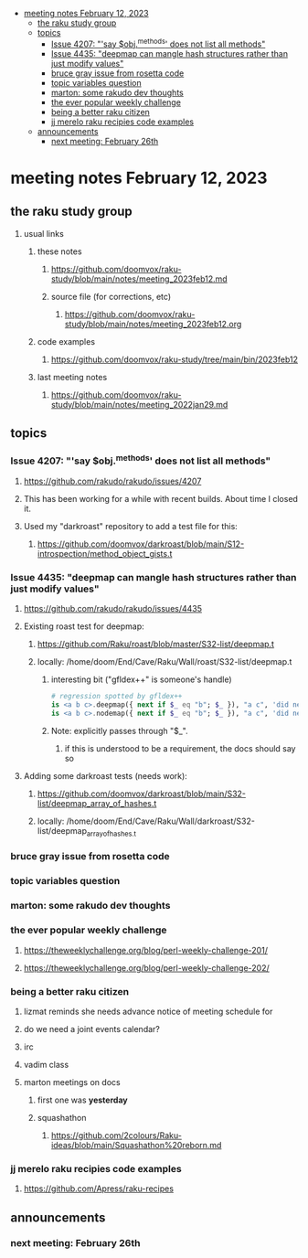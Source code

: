 - [meeting notes February 12, 2023](#orgcf97d42)
  - [the raku study group](#org99f132c)
  - [topics](#org9e1f33d)
    - [Issue 4207: "'say $obj.<sup>methods</sup>' does not list all methods"](#orgd46d2b9)
    - [Issue 4435: "deepmap can mangle hash structures rather than just modify values"](#org832f551)
    - [bruce gray issue from rosetta code](#org76ed137)
    - [topic variables question](#org973f62b)
    - [marton: some rakudo dev thoughts](#org8f7b3fa)
    - [the ever popular weekly challenge](#org30b4562)
    - [being a better raku citizen](#org80e36c9)
    - [jj merelo raku recipies code examples](#org3321fe6)
  - [announcements](#orgc5995cc)
    - [next meeting: February 26th](#orge1eebfb)


<a id="orgcf97d42"></a>

# meeting notes February 12, 2023


<a id="org99f132c"></a>

## the raku study group

1.  usual links

    1.  these notes
    
        1.  <https://github.com/doomvox/raku-study/blob/main/notes/meeting_2023feb12.md>
        
        2.  source file (for corrections, etc)
        
            1.  <https://github.com/doomvox/raku-study/blob/main/notes/meeting_2023feb12.org>
    
    2.  code examples
    
        1.  <https://github.com/doomvox/raku-study/tree/main/bin/2023feb12>
    
    3.  last meeting notes
    
        1.  <https://github.com/doomvox/raku-study/blob/main/notes/meeting_2022jan29.md>


<a id="org9e1f33d"></a>

## topics


<a id="orgd46d2b9"></a>

### Issue 4207: "'say $obj.<sup>methods</sup>' does not list all methods"

1.  <https://github.com/rakudo/rakudo/issues/4207>

2.  This has been working for a while with recent builds.  About time I closed it.

3.  Used my "darkroast" repository to add a test file for this:

    1.  <https://github.com/doomvox/darkroast/blob/main/S12-introspection/method_object_gists.t>


<a id="org832f551"></a>

### Issue 4435: "deepmap can mangle hash structures rather than just modify values"

1.  <https://github.com/rakudo/rakudo/issues/4435>

2.  Existing roast test for deepmap:

    1.  <https://github.com/Raku/roast/blob/master/S32-list/deepmap.t>
    
    2.  locally: /home/doom/End/Cave/Raku/Wall/roast/S32-list/deepmap.t
    
        1.  interesting bit ("gfldex++" is someone's handle)
        
            ```raku
            # regression spotted by gfldex++
            is <a b c>.deepmap({ next if $_ eq "b"; $_ }), "a c", 'did next work';
            is <a b c>.nodemap({ next if $_ eq "b"; $_ }), "a c", 'did next work';
            ```
        
        2.  Note: explicitly passes through "$\_".
        
            1.  if this is understood to be a requirement, the docs should say so

3.  Adding some darkroast tests (needs work):

    1.  <https://github.com/doomvox/darkroast/blob/main/S32-list/deepmap_array_of_hashes.t>
    
    2.  locally: /home/doom/End/Cave/Raku/Wall/darkroast/S32-list/deepmap<sub>array</sub><sub>of</sub><sub>hashes.t</sub>


<a id="org76ed137"></a>

### bruce gray issue from rosetta code


<a id="org973f62b"></a>

### topic variables question


<a id="org8f7b3fa"></a>

### marton: some rakudo dev thoughts


<a id="org30b4562"></a>

### the ever popular weekly challenge

1.  <https://theweeklychallenge.org/blog/perl-weekly-challenge-201/>

2.  <https://theweeklychallenge.org/blog/perl-weekly-challenge-202/>


<a id="org80e36c9"></a>

### being a better raku citizen

1.  lizmat reminds she needs advance notice of meeting schedule for

2.  do we need a joint events calendar?

3.  irc

4.  vadim class

5.  marton meetings on docs

    1.  first one was **yesterday**
    
    2.  squashathon
    
        1.  <https://github.com/2colours/Raku-ideas/blob/main/Squashathon%20reborn.md>


<a id="org3321fe6"></a>

### jj merelo raku recipies code examples

1.  <https://github.com/Apress/raku-recipes>


<a id="orgc5995cc"></a>

## announcements


<a id="orge1eebfb"></a>

### next meeting: February 26th
